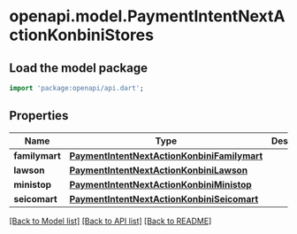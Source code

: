# openapi.model.PaymentIntentNextActionKonbiniStores

## Load the model package
```dart
import 'package:openapi/api.dart';
```

## Properties
Name | Type | Description | Notes
------------ | ------------- | ------------- | -------------
**familymart** | [**PaymentIntentNextActionKonbiniFamilymart**](PaymentIntentNextActionKonbiniFamilymart.md) |  | [optional] 
**lawson** | [**PaymentIntentNextActionKonbiniLawson**](PaymentIntentNextActionKonbiniLawson.md) |  | [optional] 
**ministop** | [**PaymentIntentNextActionKonbiniMinistop**](PaymentIntentNextActionKonbiniMinistop.md) |  | [optional] 
**seicomart** | [**PaymentIntentNextActionKonbiniSeicomart**](PaymentIntentNextActionKonbiniSeicomart.md) |  | [optional] 

[[Back to Model list]](../README.md#documentation-for-models) [[Back to API list]](../README.md#documentation-for-api-endpoints) [[Back to README]](../README.md)


